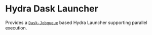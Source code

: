 # Hydra Dask Launcher
Provides a [`Dask-Jobqueue`](https://jobqueue.dask.org/en/latest/index.html) based Hydra Launcher supporting parallel execution.
